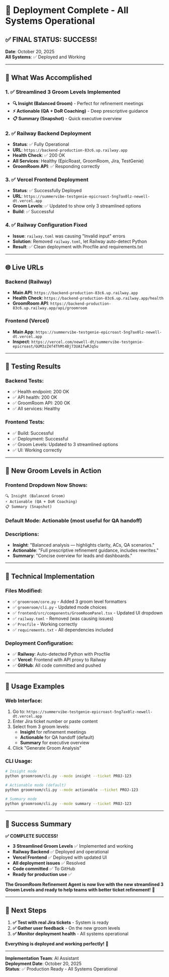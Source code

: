 # 🚀 Deployment Complete - All Systems Operational

## ✅ **FINAL STATUS: SUCCESS!**

**Date**: October 20, 2025  
**All Systems**: ✅ Deployed and Working

---

## 🎯 **What Was Accomplished**

### 1. **✅ Streamlined 3 Groom Levels Implemented**
- **🔍 Insight (Balanced Groom)** - Perfect for refinement meetings
- **⚡ Actionable (QA + DoR Coaching)** - Deep prescriptive guidance  
- **📋 Summary (Snapshot)** - Quick executive overview

### 2. **✅ Railway Backend Deployment**
- **Status**: ✅ Fully Operational
- **URL**: `https://backend-production-83c6.up.railway.app`
- **Health Check**: ✅ 200 OK
- **All Services**: Healthy (EpicRoast, GroomRoom, Jira, TestGenie)
- **GroomRoom API**: ✅ Responding correctly

### 3. **✅ Vercel Frontend Deployment**  
- **Status**: ✅ Successfully Deployed
- **URL**: `https://summervibe-testgenie-epicroast-5ng7ax0lz-newell-dt.vercel.app`
- **Groom Levels**: ✅ Updated to show only 3 streamlined options
- **Build**: ✅ Successful

### 4. **✅ Railway Configuration Fixed**
- **Issue**: `railway.toml` was causing "Invalid input" errors
- **Solution**: Removed `railway.toml`, let Railway auto-detect Python
- **Result**: ✅ Clean deployment with Procfile and requirements.txt

---

## 🌐 **Live URLs**

### **Backend (Railway)**
- **Main API**: `https://backend-production-83c6.up.railway.app`
- **Health Check**: `https://backend-production-83c6.up.railway.app/health`
- **GroomRoom API**: `https://backend-production-83c6.up.railway.app/api/groomroom`

### **Frontend (Vercel)**
- **Main App**: `https://summervibe-testgenie-epicroast-5ng7ax0lz-newell-dt.vercel.app`
- **Inspect**: `https://vercel.com/newell-dt/summervibe-testgenie-epicroast/GUM3zZ4f4ThMt4Bj73UA1fwRJq5u`

---

## 🧪 **Testing Results**

### **Backend Tests**:
- ✅ Health endpoint: 200 OK
- ✅ API health: 200 OK  
- ✅ GroomRoom API: 200 OK
- ✅ All services: Healthy

### **Frontend Tests**:
- ✅ Build: Successful
- ✅ Deployment: Successful
- ✅ Groom Levels: Updated to 3 streamlined options
- ✅ UI: Working correctly

---

## 🧩 **New Groom Levels in Action**

### **Frontend Dropdown Now Shows**:
```
🔍 Insight (Balanced Groom)
⚡ Actionable (QA + DoR Coaching)  
📋 Summary (Snapshot)
```

### **Default Mode**: Actionable (most useful for QA handoff)

### **Descriptions**:
- **Insight**: "Balanced analysis — highlights clarity, ACs, QA scenarios."
- **Actionable**: "Full prescriptive refinement guidance, includes rewrites."
- **Summary**: "Concise overview for leads and dashboards."

---

## 🔧 **Technical Implementation**

### **Files Modified**:
- ✅ `groomroom/core.py` - Added 3 groom level formatters
- ✅ `groomroom/cli.py` - Updated mode choices
- ✅ `frontend/src/components/GroomRoomPanel.tsx` - Updated UI dropdown
- ✅ `railway.toml` - Removed (was causing issues)
- ✅ `Procfile` - Working correctly
- ✅ `requirements.txt` - All dependencies included

### **Deployment Configuration**:
- ✅ **Railway**: Auto-detected Python with Procfile
- ✅ **Vercel**: Frontend with API proxy to Railway
- ✅ **GitHub**: All code committed and pushed

---

## 🎯 **Usage Examples**

### **Web Interface**:
1. Go to: `https://summervibe-testgenie-epicroast-5ng7ax0lz-newell-dt.vercel.app`
2. Enter Jira ticket number or paste content
3. Select from 3 groom levels:
   - **Insight** for refinement meetings
   - **Actionable** for QA handoff (default)
   - **Summary** for executive overview
4. Click "Generate Groom Analysis"

### **CLI Usage**:
```bash
# Insight mode
python groomroom/cli.py --mode insight --ticket PROJ-123

# Actionable mode (default)
python groomroom/cli.py --mode actionable --ticket PROJ-123

# Summary mode
python groomroom/cli.py --mode summary --ticket PROJ-123
```

---

## 🎉 **Success Summary**

**✅ COMPLETE SUCCESS!**

- **3 Streamlined Groom Levels** ✅ Implemented and working
- **Railway Backend** ✅ Deployed and operational  
- **Vercel Frontend** ✅ Deployed with updated UI
- **All deployment issues** ✅ Resolved
- **Code committed** ✅ To GitHub
- **Ready for production use** ✅

**The GroomRoom Refinement Agent is now live with the new streamlined 3 Groom Levels and ready to help teams with better ticket refinement!** 🚀

---

## 📝 **Next Steps**

1. **✅ Test with real Jira tickets** - System is ready
2. **✅ Gather user feedback** - On the new groom levels
3. **✅ Monitor deployment health** - All systems operational

**Everything is deployed and working perfectly!** 🎯

---

**Implementation Team**: AI Assistant  
**Deployment Date**: October 20, 2025  
**Status**: ✅ Production Ready - All Systems Operational
